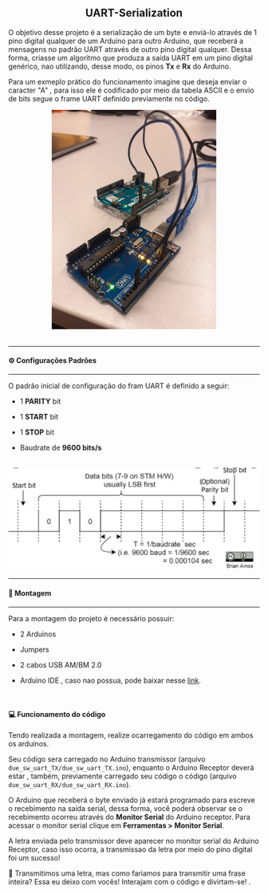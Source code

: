 <div align="center">
  <h2> UART-Serialization </h2>
</div>

O objetivo desse projeto é a serialização de um byte e enviá-lo através de 1 pino digital qualquer de um Arduino para outro Arduino, que receberá a mensagens no padrão UART através de outro pino digital qualquer. Dessa forma, criasse um algoritmo que produza a saída UART em um pino digital
genérico, nao utilizando, desse modo, os pinos **Tx** e **Rx** do Arduino. 
<br>
  
Para um exmeplo prático do funcionamento imagine que deseja enviar o caracter "A" , para isso ele é codificado por meio da tabela ASCII e o envio de bits segue o frame UART definido previamente no código.

<div>

<div align="center">
  <img alt="montagem" src="Assets/UARTSerial.jpeg" height="440px"/>
</div>
  
<br/>

---

<h4> ⚙️ Configurações Padrões </h4>

---

O padrão inicial de configuração do fram UART é definido a seguir:
  
- 1 **PARITY** bit
  
- 1 **START** bit
  
- 1 **STOP** bit
  
- Baudrate de **9600 bits/s** 

<br/>

<div align="center">
  <img alt="frame" src="Assets/frame.png"/>
</div>

---

<h4> 📍️ Montagem </h4>

---

Para a montagem do projeto é necessário possuir:

- 2 Arduinos 

- Jumpers 

- 2 cabos USB AM/BM 2.0

- Arduino IDE , caso nao possua, pode baixar nesse [link](https://docs.arduino.cc/software/ide-v2/tutorials/getting-started/ide-v2-downloading-and-installing).

<br/>

<h4> 💻️ Funcionamento do código </h4>

Tendo realizada a montagem, realize ocarregamento do código em ambos os arduinos. 
<br/>

Seu código sera carregado no Arduino transmissor (arquivo `due_sw_uart_TX/due_sw_uart_TX.ino`), enquanto o Arduino Receptor deverá estar , também, previamente carregado seu código o código (arquivo `due_sw_uart_RX/due_sw_uart_RX.ino`). 
<br/>

O Arduino que receberá o byte enviado já estará programado para escreve o recebimento na saída serial, dessa forma, você poderá observar se o recebimento ocorreu através do **Monitor Serial** do Arduino receptor. Para acessar o monitor serial clique em **Ferramentas > Monitor Serial**.
<br/>

A letra enviada pelo transmissor deve aparecer no monitor serial do Arduino Receptor, caso isso ocorra, a transmissao da letra por meio do pino digital foi um sucesso! 
<br/>

🧐️ Transmitimos uma letra, mas como fariamos para transmitir uma frase inteira? Essa eu deixo com vocês! Interajam com o código e divirtam-se! .
